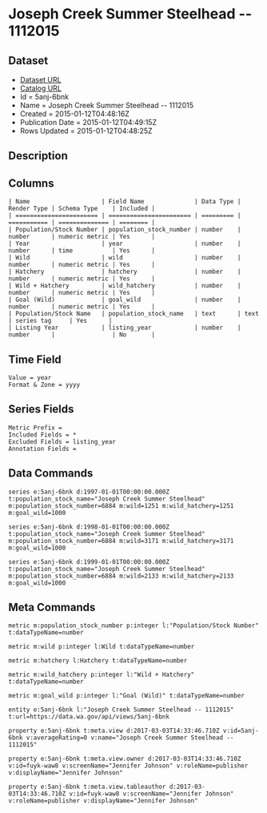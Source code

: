 # Joseph Creek Summer Steelhead -- 1112015

## Dataset

* [Dataset URL](https://data.wa.gov/api/views/5anj-6bnk/rows.json?accessType=DOWNLOAD)
* [Catalog URL](https://catalog.data.gov/dataset/joseph-creek-summer-steelhead-1112015-ced11)
* Id = 5anj-6bnk
* Name = Joseph Creek Summer Steelhead -- 1112015
* Created = 2015-01-12T04:48:16Z
* Publication Date = 2015-01-12T04:49:15Z
* Rows Updated = 2015-01-12T04:48:25Z

## Description



## Columns

```ls
| Name                    | Field Name              | Data Type | Render Type | Schema Type    | Included | 
| ======================= | ======================= | ========= | =========== | ============== | ======== | 
| Population/Stock Number | population_stock_number | number    | number      | numeric metric | Yes      | 
| Year                    | year                    | number    | number      | time           | Yes      | 
| Wild                    | wild                    | number    | number      | numeric metric | Yes      | 
| Hatchery                | hatchery                | number    | number      | numeric metric | Yes      | 
| Wild + Hatchery         | wild_hatchery           | number    | number      | numeric metric | Yes      | 
| Goal (Wild)             | goal_wild               | number    | number      | numeric metric | Yes      | 
| Population/Stock Name   | population_stock_name   | text      | text        | series tag     | Yes      | 
| Listing Year            | listing_year            | number    | number      |                | No       | 
```

## Time Field

```ls
Value = year
Format & Zone = yyyy
```

## Series Fields

```ls
Metric Prefix = 
Included Fields = *
Excluded Fields = listing_year
Annotation Fields = 
```

## Data Commands

```ls
series e:5anj-6bnk d:1997-01-01T00:00:00.000Z t:population_stock_name="Joseph Creek Summer Steelhead" m:population_stock_number=6884 m:wild=1251 m:wild_hatchery=1251 m:goal_wild=1000

series e:5anj-6bnk d:1998-01-01T00:00:00.000Z t:population_stock_name="Joseph Creek Summer Steelhead" m:population_stock_number=6884 m:wild=3171 m:wild_hatchery=3171 m:goal_wild=1000

series e:5anj-6bnk d:1999-01-01T00:00:00.000Z t:population_stock_name="Joseph Creek Summer Steelhead" m:population_stock_number=6884 m:wild=2133 m:wild_hatchery=2133 m:goal_wild=1000
```

## Meta Commands

```ls
metric m:population_stock_number p:integer l:"Population/Stock Number" t:dataTypeName=number

metric m:wild p:integer l:Wild t:dataTypeName=number

metric m:hatchery l:Hatchery t:dataTypeName=number

metric m:wild_hatchery p:integer l:"Wild + Hatchery" t:dataTypeName=number

metric m:goal_wild p:integer l:"Goal (Wild)" t:dataTypeName=number

entity e:5anj-6bnk l:"Joseph Creek Summer Steelhead -- 1112015" t:url=https://data.wa.gov/api/views/5anj-6bnk

property e:5anj-6bnk t:meta.view d:2017-03-03T14:33:46.710Z v:id=5anj-6bnk v:averageRating=0 v:name="Joseph Creek Summer Steelhead -- 1112015"

property e:5anj-6bnk t:meta.view.owner d:2017-03-03T14:33:46.710Z v:id=fuyk-waw8 v:screenName="Jennifer Johnson" v:roleName=publisher v:displayName="Jennifer Johnson"

property e:5anj-6bnk t:meta.view.tableauthor d:2017-03-03T14:33:46.710Z v:id=fuyk-waw8 v:screenName="Jennifer Johnson" v:roleName=publisher v:displayName="Jennifer Johnson"
```